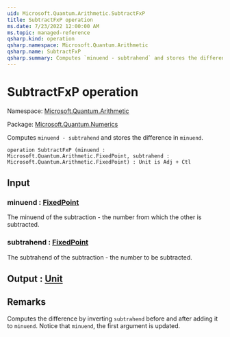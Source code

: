 ```yaml
---
uid: Microsoft.Quantum.Arithmetic.SubtractFxP
title: SubtractFxP operation
ms.date: 7/23/2022 12:00:00 AM
ms.topic: managed-reference
qsharp.kind: operation
qsharp.namespace: Microsoft.Quantum.Arithmetic
qsharp.name: SubtractFxP
qsharp.summary: Computes `minuend - subtrahend` and stores the difference in `minuend`.
---
```


# SubtractFxP operation

Namespace: [Microsoft.Quantum.Arithmetic](xref:Microsoft.Quantum.Arithmetic)

Package: [Microsoft.Quantum.Numerics](https://nuget.org/packages/Microsoft.Quantum.Numerics)


Computes `minuend - subtrahend` and stores the difference in `minuend`.

```qsharp
operation SubtractFxP (minuend : Microsoft.Quantum.Arithmetic.FixedPoint, subtrahend : Microsoft.Quantum.Arithmetic.FixedPoint) : Unit is Adj + Ctl
```


## Input

### minuend : [FixedPoint](xref:Microsoft.Quantum.Arithmetic.FixedPoint)

The minuend of the subtraction - the number from which the other is subtracted.


### subtrahend : [FixedPoint](xref:Microsoft.Quantum.Arithmetic.FixedPoint)

The subtrahend of the subtraction - the number to be subtracted.



## Output : [Unit](xref:microsoft.quantum.qsharp.valueliterals#unit-literal)



## Remarks

Computes the difference by inverting `subtrahend` before and after addingit to `minuend`.  Notice that `minuend`, the first argument is updated.